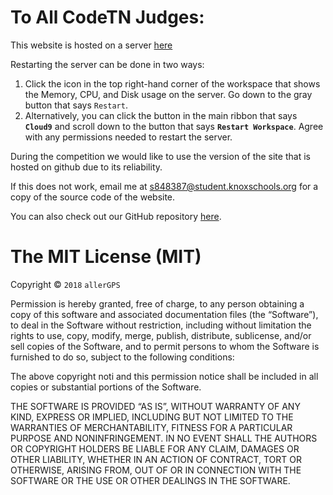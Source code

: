 To All CodeTN Judges:
=====================
This website is hosted on a server [here](https://www.allergps.com)

Restarting the server can be done in two ways:
1. Click the icon in the top right-hand corner of the workspace that 
shows the Memory, CPU, and Disk usage on the server. Go down to
the gray button that says `Restart`. 
2. Alternatively, you can click the button in the main ribbon that says **`Cloud9`**
and scroll down to the button that says **`Restart Workspace`**. Agree with any permissions needed 
to restart the server.

During the competition we would like to use the version of the site that is hosted on github due to its reliability. 


If this does not work, email me at <s848387@student.knoxschools.org> for a copy of the source code of the website. 

You can also check out our GitHub repository [here](https://github.com/allerGPS/allerGPS).

The MIT License (MIT)
=====================

Copyright © `2018` `allerGPS`

Permission is hereby granted, free of charge, to any person
obtaining a copy of this software and associated documentation
files (the “Software”), to deal in the Software without
restriction, including without limitation the rights to use,
copy, modify, merge, publish, distribute, sublicense, and/or sell
copies of the Software, and to permit persons to whom the
Software is furnished to do so, subject to the following
conditions:

The above copyright noti and this permission notice shall be
included in all copies or substantial portions of the Software.

THE SOFTWARE IS PROVIDED “AS IS”, WITHOUT WARRANTY OF ANY KIND,
EXPRESS OR IMPLIED, INCLUDING BUT NOT LIMITED TO THE WARRANTIES
OF MERCHANTABILITY, FITNESS FOR A PARTICULAR PURPOSE AND
NONINFRINGEMENT. IN NO EVENT SHALL THE AUTHORS OR COPYRIGHT
HOLDERS BE LIABLE FOR ANY CLAIM, DAMAGES OR OTHER LIABILITY,
WHETHER IN AN ACTION OF CONTRACT, TORT OR OTHERWISE, ARISING
FROM, OUT OF OR IN CONNECTION WITH THE SOFTWARE OR THE USE OR
OTHER DEALINGS IN THE SOFTWARE.

